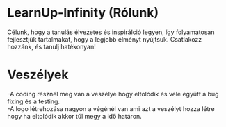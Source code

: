 # LearnUp-Infinity (Rólunk)
Célunk, hogy a tanulás élvezetes és inspirálció legyen, így folyamatosan fejlesztjük tartalmakat, hogy a legjobb élményt nyújtsuk. Csatlakozz hozzánk, és tanulj hatékonyan!
# Veszélyek
-A coding résznél meg van a veszélye hogy eltolódik és vele együtt a bug fixing és a testing.
<br>-A logo létrehozása nagyon a végénél van ami azt a veszélyt hozza létre hogy ha eltolódik akkor túl megy a idő határon.
